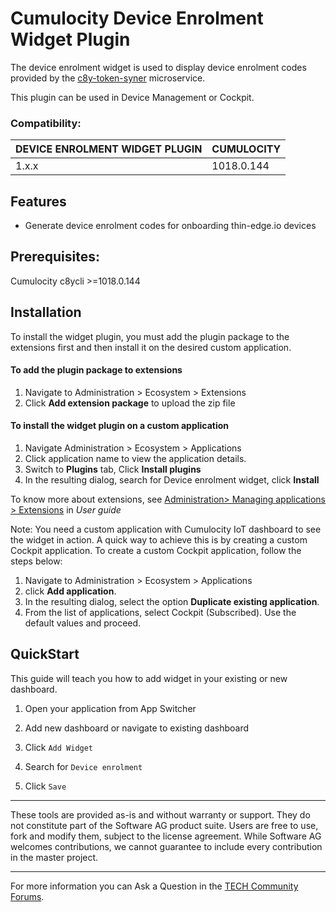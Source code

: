 # Cumulocity Device Enrolment Widget Plugin

The device enrolment widget is used to display device enrolment codes provided by the [c8y-token-syner](https://github.com/reubenmiller/c8y-token-syner) microservice.

This plugin can be used in Device Management or Cockpit.

### Compatibility:

| DEVICE ENROLMENT WIDGET PLUGIN | CUMULOCITY |
| ------------------------------ | ---------- |
| 1.x.x                          | 1018.0.144 |

## Features

- Generate device enrolment codes for onboarding thin-edge.io devices

## Prerequisites:

Cumulocity c8ycli >=1018.0.144

## Installation

To install the widget plugin, you must add the plugin package to the extensions first and then install it on the desired custom application.

#### To add the plugin package to extensions

1.  Navigate to Administration > Ecosystem > Extensions
2.  Click **Add extension package** to upload the zip file

#### To install the widget plugin on a custom application

1. Navigate Administration > Ecosystem > Applications
2. Click application name to view the application details.
3. Switch to **Plugins** tab, Click **Install plugins**
4. In the resulting dialog, search for Device enrolment widget, click **Install**

To know more about extensions, see [Administration> Managing applications > Extensions](https://cumulocity.com/guides/users-guide/administration/#extensions) in _User guide_


Note: You need a custom application with Cumulocity IoT dashboard to see the widget in action. A quick way to achieve this is by creating a custom Cockpit application.
To create a custom Cockpit application, follow the steps below:

1. Navigate to Administration > Ecosystem > Applications
2. click **Add application**.
3. In the resulting dialog, select the option **Duplicate existing application**.
4. From the list of applications, select Cockpit (Subscribed). Use the default values and proceed.

## QuickStart

This guide will teach you how to add widget in your existing or new dashboard.

1. Open your application from App Switcher

2. Add new dashboard or navigate to existing dashboard

3. Click `Add Widget`

4. Search for `Device enrolment`

5. Click `Save`

---

These tools are provided as-is and without warranty or support. They do not constitute part of the Software AG product suite. Users are free to use, fork and modify them, subject to the license agreement. While Software AG welcomes contributions, we cannot guarantee to include every contribution in the master project.

---

For more information you can Ask a Question in the [TECH Community Forums](https://tech.forums.softwareag.com/tag/Cumulocity-IoT).
